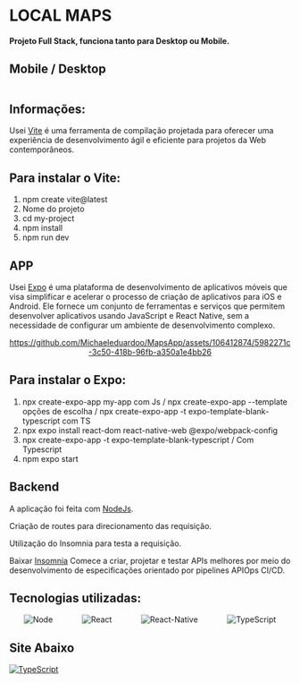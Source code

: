# LOCAL MAPS

<h4>Projeto Full Stack, funciona tanto para Desktop ou Mobile.</h4>

<h2>Mobile / Desktop</h2>
<div align="center">
  
  <img src="https://github.com/Michaeleduardoo/MapsApp/assets/106412874/65d32e8b-8197-48dd-86f1-341a394a4f0b" alt="">

</div>
<h2>Informações:</h2>

<p>Usei <a href="https://vitejs.dev/">Vite</a> é uma ferramenta de compilação projetada para oferecer uma experiência de desenvolvimento ágil e eficiente para projetos da Web contemporâneos.</p>

<h2>Para instalar o Vite:</h2>
<ol>
<li> npm create vite@latest</li>
<li> Nome do projeto</li>
<li> cd my-project</li>
<li> npm install</li>
<li> npm run dev</li>
</ol>

<h2>APP</h2>

<p>Usei <a href="https://docs.expo.dev/">Expo</a> é uma plataforma de desenvolvimento de aplicativos móveis que visa simplificar e acelerar o processo de criação de aplicativos para iOS e Android. Ele fornece um conjunto de ferramentas e serviços que permitem desenvolver aplicativos usando JavaScript e React Native, sem a necessidade de configurar um ambiente de desenvolvimento complexo.</p>

<div align="center">

https://github.com/Michaeleduardoo/MapsApp/assets/106412874/5982271c-3c50-418b-96fb-a350a1e4bb26

</div>

<h2>Para instalar o Expo:</h2>
<ol>
<li> npx create-expo-app my-app com Js / npx create-expo-app --template opções de escolha / npx create-expo-app -t expo-template-blank-typescript com TS</li>
<li> npx expo install react-dom react-native-web @expo/webpack-config</li>
<li> npx create-expo-app -t expo-template-blank-typescript / Com Typescript</li>
<li> npm expo start </li>
</ol>

<h2>Backend</h2>
<p>A aplicação foi feita com <a href="https://nodejs.org/en"> NodeJs</a>.  </p>
<p>Criação de routes para direcionamento das requisição.</p>
<p>Utilização do Insomnia para testa a requisição.</p>

<p>Baixar <a href="https://insomnia.rest/download"> Insomnia</a> Comece a criar, projetar e testar APIs melhores por meio do desenvolvimento de especificações orientado por pipelines APIOps CI/CD.</p>

<h2>Tecnologias utilizadas:</h2>

<div style="display: flex; justify-content: space-around; align-items: center;">

<img src="https://ziadoua.github.io/m3-Markdown-Badges/badges/NodeJS/nodejs2.svg" alt="Node">

<img src="https://ziadoua.github.io/m3-Markdown-Badges/badges/React/react2.svg" alt="React">

<img src="https://ziadoua.github.io/m3-Markdown-Badges/badges/ReactNative/reactnative3.svg" alt="React-Native">

<img src="https://ziadoua.github.io/m3-Markdown-Badges/badges/TypeScript/typescript3.svg" alt="TypeScript">

</div>

<h2>Site Abaixo</h2>
<a target="_blank" href="https://local-mapa.netlify.app/"> 

   <img src="https://img.shields.io/website-up-down-green-red/http/monip.org.svg" alt="TypeScript">
   
</a>   


